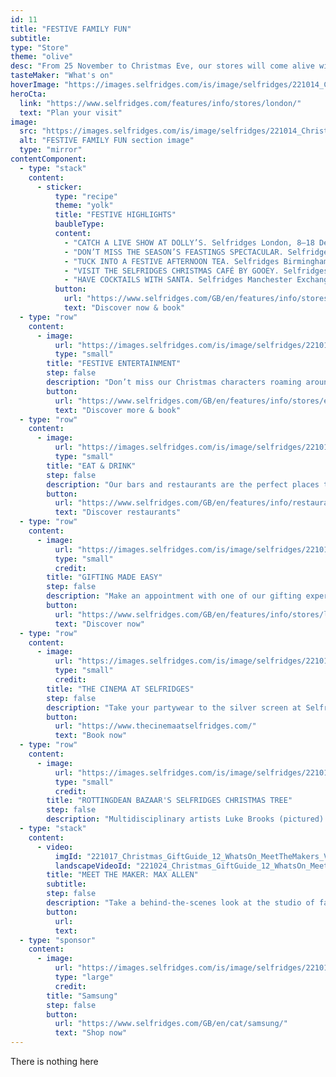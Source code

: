 ```yaml
---
id: 11
title: "FESTIVE FAMILY FUN"
subtitle:
type: "Store"
theme: "olive"
desc: "From 25 November to Christmas Eve, our stores will come alive with festive fun, and we’d love for you to join us. From live entertainment to delicious Christmas menus in our restaurants and festive films in the cinema, plus all the gift-giving advice and services you'll need, get a taste below for everything happening at Selfridges this Christmas."
tasteMaker: "What's on"
hoverImage: "https://images.selfridges.com/is/image/selfridges/221014_Christmas_GiftGuide_12_WhatsOn_HeroImage?scl=1&qlt=75"
heroCta:
  link: "https://www.selfridges.com/features/info/stores/london/"
  text: "Plan your visit"
image:
  src: "https://images.selfridges.com/is/image/selfridges/221014_Christmas_GiftGuide_12_WhatsOn_HeroImage?scl=1&qlt=75"
  alt: "FESTIVE FAMILY FUN section image"
  type: "mirror"
contentComponent:
  - type: "stack"
    content:
      - sticker:
          type: "recipe"
          theme: "yolk"
          title: "FESTIVE HIGHLIGHTS"
          baubleType:
          content:
            - "CATCH A LIVE SHOW AT DOLLY’S. Selfridges London, 8–18 December"
            - "DON’T MISS THE SEASON’S FEASTINGS SPECTACULAR. Selfridges London, 25 November–24 December"
            - "TUCK INTO A FESTIVE AFTERNOON TEA. Selfridges Birmingham, 6, 9, 16, 21 and 22 December"
            - "VISIT THE SELFRIDGES CHRISTMAS CAFÉ BY GOOEY. Selfridges Manchester Trafford, 1 November–2 January"
            - "HAVE COCKTAILS WITH SANTA. Selfridges Manchester Exchange Square"
          button:
            url: "https://www.selfridges.com/GB/en/features/info/stores/events/"
            text: "Discover now & book"
  - type: "row"
    content:
      - image:
          url: "https://images.selfridges.com/is/image/selfridges/221014_Christmas_GiftGuide_12_WhatsOn_01?scl=1&qlt=70"
          type: "small"
        title: "FESTIVE ENTERTAINMENT"
        step: false
        description: "Don’t miss our Christmas characters roaming around the stores (their must-see costumes were designed by London-based creative and friend of Selfridges Max Allen, watch our behind-the-scenes video below), dig into a festive afternoon tea with a live choir performance, or why not raise a glass for cocktails with Santa? Visit our events hub for the full festive line-up."
        button:
          url: "https://www.selfridges.com/GB/en/features/info/stores/events/"
          text: "Discover more & book"
  - type: "row"
    content:
      - image:
          url: "https://images.selfridges.com/is/image/selfridges/221014_Christmas_GiftGuide_12_WhatsOn_02_V2?scl=1&qlt=70"
          type: "small"
        title: "EAT & DRINK"
        step: false
        description: "Our bars and restaurants are the perfect places to experience Season’s Feastings like nowhere else. We’re keeping many of our eateries open late so that you can plan a festive meal with family, friends or colleagues. There are options to suit every palate, so come and sample flavours from around the world, or tuck into our seasonal Christmas menus."
        button:
          url: "https://www.selfridges.com/GB/en/features/info/restaurants/"
          text: "Discover restaurants"
  - type: "row"
    content:
      - image:
          url: "https://images.selfridges.com/is/image/selfridges/221014_Christmas_GiftGuide_12_WhatsOn_03?scl=1&qlt=70"
          type: "small"
          credit:
        title: "GIFTING MADE EASY"
        step: false
        description: "Make an appointment with one of our gifting experts who can help you find the perfect gift for everyone on your list. And for the trimmings, have your gifts packaged in a signature yellow Selfridges box and finished with a personalised message. Still stuck on ideas? Why not let them choose with a Selfridges gift card or eGift card, which are redeemable both in store and online."
        button:
          url: "https://www.selfridges.com/GB/en/features/info/stores/london/store-services/gifting-and-experiences/"
          text: "Discover now"
  - type: "row"
    content:
      - image:
          url: "https://images.selfridges.com/is/image/selfridges/221014_Christmas_GiftGuide_12_WhatsOn_04_V2?scl=1&qlt=70"
          type: "small"
          credit:
        title: "THE CINEMA AT SELFRIDGES"
        step: false
        description: "Take your partywear to the silver screen at Selfridges London, where you can enjoy the latest releases and family favourites throughout the festive season. Don’t miss your chance to see Black Panther: Wakanda Forever and powerful drama She Said in November, plus in December, catch the sequel to the 2009 epic with Avatar: The Way of Water."
        button:
          url: "https://www.thecinemaatselfridges.com/"
          text: "Book now"
  - type: "row"
    content:
      - image:
          url: "https://images.selfridges.com/is/image/selfridges/221014_Christmas_GiftGuide_12_WhatsOn_05_V2?scl=1&qlt=70"
          type: "small"
          credit:
        title: "ROTTINGDEAN BAZAAR'S SELFRIDGES CHRISTMAS TREE"
        step: false
        description: "Multidisciplinary artists Luke Brooks (pictured) and James Theseus Buck work together as the creative duo Rottingdean Bazaar. The pair met at Central Saint Martins in 2015 and their work straddles creative direction, fashion, video direction and fine art. Rottingdean Bazaar has designed the Selfridges Christmas tree this year. Head to Selfridges London to see it in all its glory."
  - type: "stack"
    content:
      - video:
          imgId: "221017_Christmas_GiftGuide_12_WhatsOn_MeetTheMakers_VideoThumb"
          landscapeVideoId: "221024_Christmas_GiftGuide_12_WhatsOn_MeetTheMakers_Video_D"
        title: "MEET THE MAKER: MAX ALLEN"
        subtitle:
        step: false
        description: "Take a behind-the-scenes look at the studio of fashion and costume designer Max Allen and see the design process behind his festive outfits worn by our much-loved Christmas characters who'll roam Selfridges stores throughout November and December."
        button:
          url:
          text:
  - type: "sponsor"
    content:
      - image:
          url: "https://images.selfridges.com/is/image/selfridges/221014_Christmas_GiftGuide_PaidAds_Samsung?scl=1&qlt=70"
          type: "large"
          credit:
        title: "Samsung"
        step: false
        button:
          url: "https://www.selfridges.com/GB/en/cat/samsung/"
          text: "Shop now"
---
```


There is nothing here
